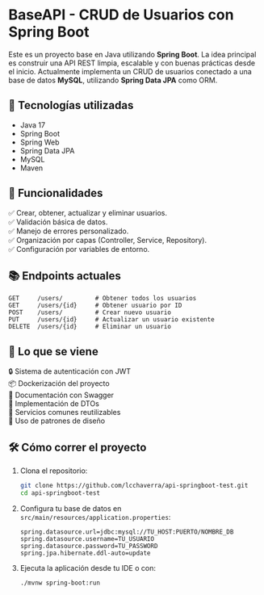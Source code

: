 # BaseAPI - CRUD de Usuarios con Spring Boot

Este es un proyecto base en Java utilizando **Spring Boot**. La idea principal es construir una API REST limpia, escalable y con buenas prácticas desde el inicio. Actualmente implementa un CRUD de usuarios conectado a una base de datos **MySQL**, utilizando **Spring Data JPA** como ORM.

## 🚀 Tecnologías utilizadas

- Java 17
- Spring Boot
- Spring Web
- Spring Data JPA
- MySQL
- Maven

## 📌 Funcionalidades

✅ Crear, obtener, actualizar y eliminar usuarios.  
✅ Validación básica de datos.  
✅ Manejo de errores personalizado.  
✅ Organización por capas (Controller, Service, Repository).  
✅ Configuración por variables de entorno.  

## 📚 Endpoints actuales

```
GET     /users/         # Obtener todos los usuarios  
GET     /users/{id}     # Obtener usuario por ID  
POST    /users/         # Crear nuevo usuario  
PUT     /users/{id}     # Actualizar un usuario existente  
DELETE  /users/{id}     # Eliminar un usuario  
```

## 🧠 Lo que se viene

🔒 Sistema de autenticación con JWT  
📦 Dockerización del proyecto  
📑 Documentación con Swagger  
🧰 Implementación de DTOs  
📂 Servicios comunes reutilizables  
🧱 Uso de patrones de diseño  

## 🛠 Cómo correr el proyecto

1. Clona el repositorio:
   ```bash
   git clone https://github.com/lcchaverra/api-springboot-test.git
   cd api-springboot-test
   ```

2. Configura tu base de datos en `src/main/resources/application.properties`:
   ```properties
   spring.datasource.url=jdbc:mysql://TU_HOST:PUERTO/NOMBRE_DB
   spring.datasource.username=TU_USUARIO
   spring.datasource.password=TU_PASSWORD
   spring.jpa.hibernate.ddl-auto=update
   ```

3. Ejecuta la aplicación desde tu IDE o con:
   ```bash
   ./mvnw spring-boot:run
   ```

